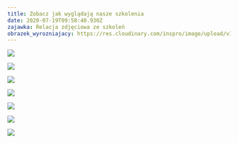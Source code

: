 ```yaml
---
title: Zobacz jak wyglądają nasze szkolenia
date: 2020-07-19T09:58:40.930Z
zajawka: Relacja zdjęciowa ze szkoleń
obrazek_wyrozniajacy: https://res.cloudinary.com/inspro/image/upload/v1595154218/aiso/Zdj%C4%99cia%20szkolenia/IMG_5817shar-Sharpened.jpg
---
```

![](https://res.cloudinary.com/inspro/image/upload/v1595152325/aiso/Zdj%C4%99cia%20szkolenia/27_06_20_2.jpg)

![](https://res.cloudinary.com/inspro/image/upload/v1595152380/aiso/Zdj%C4%99cia%20szkolenia/2020-07-01_05.24.37_1.jpg)

![](https://res.cloudinary.com/inspro/image/upload/v1595152368/aiso/Zdj%C4%99cia%20szkolenia/2020-07-01_05.24.35_1.jpg)

![](https://res.cloudinary.com/inspro/image/upload/v1595152428/aiso/Zdj%C4%99cia%20szkolenia/IMG_5816.jpg)

![](https://res.cloudinary.com/inspro/image/upload/v1595152407/aiso/Zdj%C4%99cia%20szkolenia/IMG_5813.jpg)

![](https://res.cloudinary.com/inspro/image/upload/v1595152521/aiso/Zdj%C4%99cia%20szkolenia/IMG_5872.jpg)

![](https://res.cloudinary.com/inspro/image/upload/v1595152499/aiso/Zdj%C4%99cia%20szkolenia/IMG_5866.jpg)